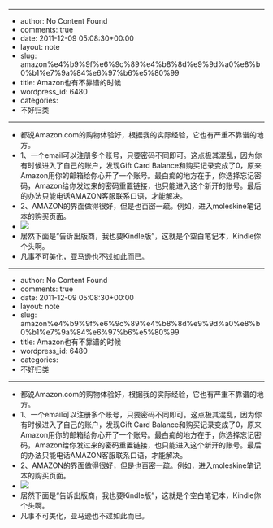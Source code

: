 - --
- author: No Content Found
- comments: true
- date: 2011-12-09 05:08:30+00:00
- layout: note
- slug: amazon%e4%b9%9f%e6%9c%89%e4%b8%8d%e9%9d%a0%e8%b0%b1%e7%9a%84%e6%97%b6%e5%80%99
- title: Amazon也有不靠谱的时候
- wordpress_id: 6480
- categories:
- 不好归类
- --
- 都说Amazon.com的购物体验好，根据我的实际经验，它也有严重不靠谱的地方。
- 1、一个email可以注册多个账号，只要密码不同即可。这点极其混乱，因为你有时候进入了自己的账户，发现Gift Card Balance和购买记录变成了0，原来Amazon用你的邮箱给你心开了一个账号。最白痴的地方在于，你选择忘记密码，Amazon给你发过来的密码重置链接，也只能进入这个新开的账号。最后的办法只能电话AMAZON客服联系口语，才能解决。
- 2、AMAZON的界面做得很好，但是也百密一疏。例如，进入moleskine笔记本的购买页面。
- ![](http://media.tumblr.com/tumblr_lvx7kkBMeE1qz6vj8.png)
- 居然下面是“告诉出版商，我也要Kindle版”，这就是个空白笔记本，Kindle你个头啊。
- 凡事不可美化，亚马逊也不过如此而已。
- --
- author: No Content Found
- comments: true
- date: 2011-12-09 05:08:30+00:00
- layout: note
- slug: amazon%e4%b9%9f%e6%9c%89%e4%b8%8d%e9%9d%a0%e8%b0%b1%e7%9a%84%e6%97%b6%e5%80%99
- title: Amazon也有不靠谱的时候
- wordpress_id: 6480
- categories:
- 不好归类
- --
- 都说Amazon.com的购物体验好，根据我的实际经验，它也有严重不靠谱的地方。
- 1、一个email可以注册多个账号，只要密码不同即可。这点极其混乱，因为你有时候进入了自己的账户，发现Gift Card Balance和购买记录变成了0，原来Amazon用你的邮箱给你心开了一个账号。最白痴的地方在于，你选择忘记密码，Amazon给你发过来的密码重置链接，也只能进入这个新开的账号。最后的办法只能电话AMAZON客服联系口语，才能解决。
- 2、AMAZON的界面做得很好，但是也百密一疏。例如，进入moleskine笔记本的购买页面。
- ![](http://media.tumblr.com/tumblr_lvx7kkBMeE1qz6vj8.png)
- 居然下面是“告诉出版商，我也要Kindle版”，这就是个空白笔记本，Kindle你个头啊。
- 凡事不可美化，亚马逊也不过如此而已。
